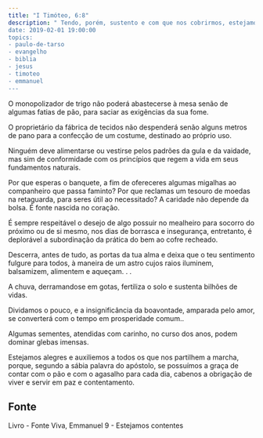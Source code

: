 ```yaml
---
title: "I Timóteo, 6:8"
description: " Tendo, porém, sustento e com que nos cobrirmos, estejamos com isso contentes..” Paulo
date: 2019-02-01 19:00:00
topics: 
- paulo-de-tarso
- evangelho
- biblia
- jesus
- timoteo
- emmanuel
---
```


O monopolizador de trigo não poderá abastecer­se à mesa senão de algumas
fatias de pão, para saciar as exigências da sua fome.

O proprietário da fábrica de tecidos não despenderá senão alguns metros de
pano para a confecção de um costume, destinado ao próprio uso.

Ninguém deve alimentar­se ou vestir­se pelos padrões da gula e da vaidade,
mas sim de conformidade com os princípios que regem a vida em seus fundamentos
naturais.

Por que esperas o banquete, a fim de ofereceres algumas migalhas ao
companheiro que passa faminto?
Por que reclamas um tesouro de moedas na retaguarda, para seres útil ao
necessitado?
A caridade não depende da bolsa. É fonte nascida no coração.

É sempre respeitável o desejo de algo possuir no mealheiro para socorro do
próximo ou de si mesmo, nos dias de borrasca e insegurança, entretanto, é
deplorável a subordinação da prática do bem ao cofre recheado.

Descerra, antes de tudo, as portas da tua alma e deixa que o teu sentimento
fulgure para todos, à maneira de um astro cujos raios iluminem, balsamizem,
alimentem e aqueçam. . .

A chuva, derramando­se em gotas, fertiliza o solo e sustenta bilhões de
vidas.

Dividamos o pouco, e a insignificância da boa­vontade, amparada pelo
amor, se converterá com o tempo em prosperidade comum..

Algumas sementes, atendidas com carinho, no curso dos anos, podem
dominar glebas imensas.

Estejamos alegres e auxiliemos a todos os que nos partilhem a marcha,
porque, segundo a sábia palavra do apóstolo, se possuímos a graça de contar com o
pão e com o agasalho para cada dia, cabe­nos a obrigação de viver e servir em paz e
contentamento.


## Fonte
Livro - Fonte Viva, Emmanuel
9 - Estejamos contentes
